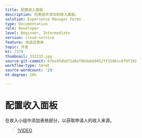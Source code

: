 ```yaml
---
title: 配置收入面板
description: 将表组件添加到收入面板。
solution: Experience Manager Forms
type: Documentation
role: Developer
level: Beginner, Intermediate
version: cloud-service
feature: 自适应表单
topic: 开发
kt: 7379
thumbnail: 332233.jpg
source-git-commit: 67be45dbd72a8af8b9ab60452ff15081c6f9f192
workflow-type: tm+mt
source-wordcount: '29'
ht-degree: 10%

---
```



# 配置收入面板

在收入小组中添加表格部分，以获取申请人的收入来源。

>[!VIDEO](https://video.tv.adobe.com/v/332233?quality=12&learn=on)

